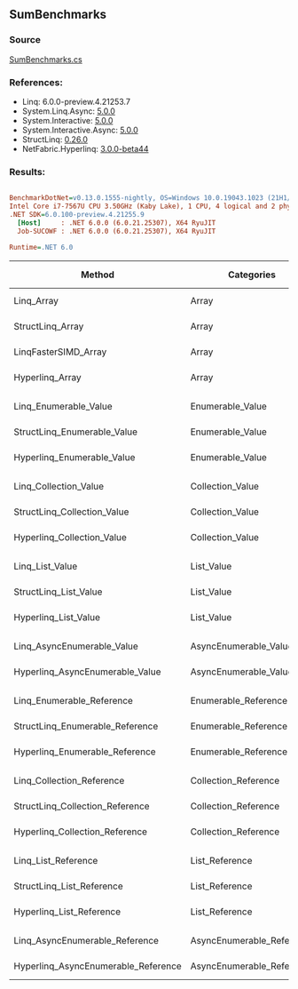 ﻿## SumBenchmarks

### Source
[SumBenchmarks.cs](../NetFabric.Hyperlinq.Benchmarks/Benchmarks/SumBenchmarks.cs)

### References:
- Linq: 6.0.0-preview.4.21253.7
- System.Linq.Async: [5.0.0](https://www.nuget.org/packages/System.Linq.Async/5.0.0)
- System.Interactive: [5.0.0](https://www.nuget.org/packages/System.Interactive/5.0.0)
- System.Interactive.Async: [5.0.0](https://www.nuget.org/packages/System.Interactive.Async/5.0.0)
- StructLinq: [0.26.0](https://www.nuget.org/packages/StructLinq/0.26.0)
- NetFabric.Hyperlinq: [3.0.0-beta44](https://www.nuget.org/packages/NetFabric.Hyperlinq/3.0.0-beta44)

### Results:
``` ini

BenchmarkDotNet=v0.13.0.1555-nightly, OS=Windows 10.0.19043.1023 (21H1/May2021Update)
Intel Core i7-7567U CPU 3.50GHz (Kaby Lake), 1 CPU, 4 logical and 2 physical cores
.NET SDK=6.0.100-preview.4.21255.9
  [Host]     : .NET 6.0.0 (6.0.21.25307), X64 RyuJIT
  Job-SUCOWF : .NET 6.0.0 (6.0.21.25307), X64 RyuJIT

Runtime=.NET 6.0  

```
|                              Method |                Categories | Count |        Mean |    Error |   StdDev | Ratio |  Gen 0 | Gen 1 | Gen 2 | Allocated |
|------------------------------------ |-------------------------- |------ |------------:|---------:|---------:|------:|-------:|------:|------:|----------:|
|                          Linq_Array |                     Array |   100 |   439.30 ns | 2.853 ns | 2.529 ns |  1.00 | 0.0153 |     - |     - |      32 B |
|                    StructLinq_Array |                     Array |   100 |    60.82 ns | 0.115 ns | 0.096 ns |  0.14 |      - |     - |     - |         - |
|                LinqFasterSIMD_Array |                     Array |   100 |    10.47 ns | 0.060 ns | 0.053 ns |  0.02 |      - |     - |     - |         - |
|                     Hyperlinq_Array |                     Array |   100 |    21.91 ns | 0.116 ns | 0.103 ns |  0.05 |      - |     - |     - |         - |
|                                     |                           |       |             |          |          |       |        |       |       |           |
|               Linq_Enumerable_Value |          Enumerable_Value |   100 |   633.54 ns | 3.352 ns | 2.971 ns |  1.00 | 0.0153 |     - |     - |      32 B |
|         StructLinq_Enumerable_Value |          Enumerable_Value |   100 |   596.97 ns | 2.907 ns | 2.719 ns |  0.94 | 0.0153 |     - |     - |      32 B |
|          Hyperlinq_Enumerable_Value |          Enumerable_Value |   100 |   201.72 ns | 0.352 ns | 0.294 ns |  0.32 |      - |     - |     - |         - |
|                                     |                           |       |             |          |          |       |        |       |       |           |
|               Linq_Collection_Value |          Collection_Value |   100 |   621.90 ns | 3.402 ns | 3.015 ns |  1.00 | 0.0153 |     - |     - |      32 B |
|         StructLinq_Collection_Value |          Collection_Value |   100 |   604.20 ns | 2.209 ns | 1.958 ns |  0.97 | 0.0153 |     - |     - |      32 B |
|          Hyperlinq_Collection_Value |          Collection_Value |   100 |   209.29 ns | 0.466 ns | 0.389 ns |  0.34 |      - |     - |     - |         - |
|                                     |                           |       |             |          |          |       |        |       |       |           |
|                     Linq_List_Value |                List_Value |   100 |   626.93 ns | 2.667 ns | 2.227 ns |  1.00 | 0.0153 |     - |     - |      32 B |
|               StructLinq_List_Value |                List_Value |   100 |   222.14 ns | 1.074 ns | 0.952 ns |  0.35 |      - |     - |     - |         - |
|                Hyperlinq_List_Value |                List_Value |   100 |   660.98 ns | 3.469 ns | 3.075 ns |  1.06 | 0.0153 |     - |     - |      32 B |
|                                     |                           |       |             |          |          |       |        |       |       |           |
|          Linq_AsyncEnumerable_Value |     AsyncEnumerable_Value |   100 | 1,613.20 ns | 6.600 ns | 5.851 ns |  1.00 | 0.0153 |     - |     - |      32 B |
|     Hyperlinq_AsyncEnumerable_Value |     AsyncEnumerable_Value |   100 |   827.48 ns | 1.437 ns | 1.273 ns |  0.51 |      - |     - |     - |         - |
|                                     |                           |       |             |          |          |       |        |       |       |           |
|           Linq_Enumerable_Reference |      Enumerable_Reference |   100 |   621.20 ns | 1.839 ns | 1.630 ns |  1.00 | 0.0153 |     - |     - |      32 B |
|     StructLinq_Enumerable_Reference |      Enumerable_Reference |   100 |   599.42 ns | 4.674 ns | 4.144 ns |  0.96 | 0.0153 |     - |     - |      32 B |
|      Hyperlinq_Enumerable_Reference |      Enumerable_Reference |   100 |   568.79 ns | 2.844 ns | 2.660 ns |  0.92 | 0.0153 |     - |     - |      32 B |
|                                     |                           |       |             |          |          |       |        |       |       |           |
|           Linq_Collection_Reference |      Collection_Reference |   100 |   627.08 ns | 6.018 ns | 5.335 ns |  1.00 | 0.0153 |     - |     - |      32 B |
|     StructLinq_Collection_Reference |      Collection_Reference |   100 |   602.22 ns | 3.609 ns | 3.014 ns |  0.96 | 0.0153 |     - |     - |      32 B |
|      Hyperlinq_Collection_Reference |      Collection_Reference |   100 |   603.41 ns | 2.582 ns | 2.415 ns |  0.96 | 0.0153 |     - |     - |      32 B |
|                                     |                           |       |             |          |          |       |        |       |       |           |
|                 Linq_List_Reference |            List_Reference |   100 |   629.82 ns | 6.382 ns | 5.658 ns |  1.00 | 0.0153 |     - |     - |      32 B |
|           StructLinq_List_Reference |            List_Reference |   100 |   601.84 ns | 2.868 ns | 2.683 ns |  0.96 | 0.0153 |     - |     - |      32 B |
|            Hyperlinq_List_Reference |            List_Reference |   100 |   630.16 ns | 1.561 ns | 1.219 ns |  1.00 | 0.0153 |     - |     - |      32 B |
|                                     |                           |       |             |          |          |       |        |       |       |           |
|      Linq_AsyncEnumerable_Reference | AsyncEnumerable_Reference |   100 | 1,603.92 ns | 4.272 ns | 3.996 ns |  1.00 | 0.0153 |     - |     - |      32 B |
| Hyperlinq_AsyncEnumerable_Reference | AsyncEnumerable_Reference |   100 | 1,630.44 ns | 4.742 ns | 4.203 ns |  1.02 | 0.0153 |     - |     - |      32 B |
